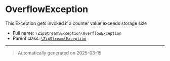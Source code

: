 
# OverflowException

This Exception gets invoked if a counter value exceeds storage size



* Full name: `\ZipStream\Exception\OverflowException`
* Parent class: [`\ZipStream\Exception`](../Exception.md)






***
> Automatically generated on 2025-03-15
